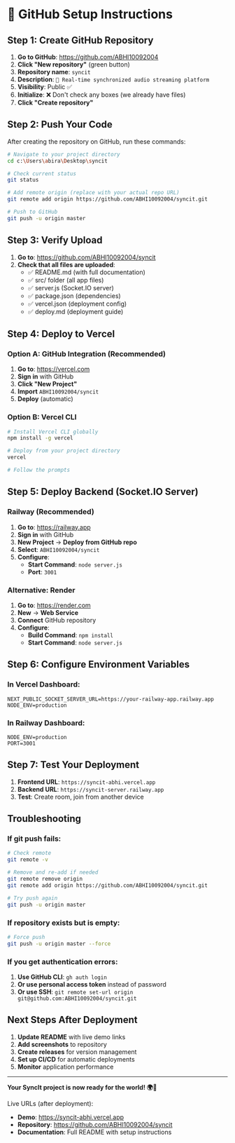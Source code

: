 # 🚀 GitHub Setup Instructions

## Step 1: Create GitHub Repository

1. **Go to GitHub**: https://github.com/ABHI10092004
2. **Click "New repository"** (green button)
3. **Repository name**: `syncit`
4. **Description**: `🎵 Real-time synchronized audio streaming platform`
5. **Visibility**: Public ✅
6. **Initialize**: ❌ Don't check any boxes (we already have files)
7. **Click "Create repository"**

## Step 2: Push Your Code

After creating the repository on GitHub, run these commands:

```bash
# Navigate to your project directory
cd c:\Users\abira\Desktop\syncit

# Check current status
git status

# Add remote origin (replace with your actual repo URL)
git remote add origin https://github.com/ABHI10092004/syncit.git

# Push to GitHub
git push -u origin master
```

## Step 3: Verify Upload

1. **Go to**: https://github.com/ABHI10092004/syncit
2. **Check that all files are uploaded**:
   - ✅ README.md (with full documentation)
   - ✅ src/ folder (all app files)
   - ✅ server.js (Socket.IO server)
   - ✅ package.json (dependencies)
   - ✅ vercel.json (deployment config)
   - ✅ deploy.md (deployment guide)

## Step 4: Deploy to Vercel

### Option A: GitHub Integration (Recommended)
1. **Go to**: https://vercel.com
2. **Sign in** with GitHub
3. **Click "New Project"**
4. **Import** `ABHI10092004/syncit`
5. **Deploy** (automatic)

### Option B: Vercel CLI
```bash
# Install Vercel CLI globally
npm install -g vercel

# Deploy from your project directory
vercel

# Follow the prompts
```

## Step 5: Deploy Backend (Socket.IO Server)

### Railway (Recommended)
1. **Go to**: https://railway.app
2. **Sign in** with GitHub
3. **New Project** → **Deploy from GitHub repo**
4. **Select**: `ABHI10092004/syncit`
5. **Configure**:
   - **Start Command**: `node server.js`
   - **Port**: `3001`

### Alternative: Render
1. **Go to**: https://render.com
2. **New** → **Web Service**
3. **Connect** GitHub repository
4. **Configure**:
   - **Build Command**: `npm install`
   - **Start Command**: `node server.js`

## Step 6: Configure Environment Variables

### In Vercel Dashboard:
```env
NEXT_PUBLIC_SOCKET_SERVER_URL=https://your-railway-app.railway.app
NODE_ENV=production
```

### In Railway Dashboard:
```env
NODE_ENV=production
PORT=3001
```

## Step 7: Test Your Deployment

1. **Frontend URL**: `https://syncit-abhi.vercel.app`
2. **Backend URL**: `https://syncit-server.railway.app`
3. **Test**: Create room, join from another device

## Troubleshooting

### If git push fails:
```bash
# Check remote
git remote -v

# Remove and re-add if needed
git remote remove origin
git remote add origin https://github.com/ABHI10092004/syncit.git

# Try push again
git push -u origin master
```

### If repository exists but is empty:
```bash
# Force push
git push -u origin master --force
```

### If you get authentication errors:
1. **Use GitHub CLI**: `gh auth login`
2. **Or use personal access token** instead of password
3. **Or use SSH**: `git remote set-url origin git@github.com:ABHI10092004/syncit.git`

## Next Steps After Deployment

1. **Update README** with live demo links
2. **Add screenshots** to repository
3. **Create releases** for version management
4. **Set up CI/CD** for automatic deployments
5. **Monitor** application performance

---

**Your SyncIt project is now ready for the world! 🌍🎵**

Live URLs (after deployment):
- **Demo**: https://syncit-abhi.vercel.app
- **Repository**: https://github.com/ABHI10092004/syncit
- **Documentation**: Full README with setup instructions
